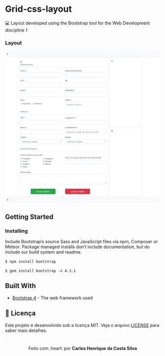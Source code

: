 # Grid-css-layout

💻 Layout developed using the Bootstrap tool for the Web Development discipline 1

### Layout

<img src="/img/form.png">

## Getting Started

### Installing

Include Bootstrap’s source Sass and JavaScript files via npm, Composer or Meteor. Package managed installs don’t include documentation, but do include our build system and readme.

```
$ npm install bootstrap
```

```
$ gem install bootstrap -v 4.3.1
```

## Built With

* [Bootstrap 4](https://getbootstrap.com/docs/4.0/getting-started/introduction/) - The web framework used

## :page_facing_up: Licença 
Este projeto é desenvolvido sob a licença MIT. Veja o arquivo [LICENSE](LICENSE.md) para saber mais detalhes.

<p align="center" style="margin-top: 20px; border-top: 1px solid #eee; padding-top: 20px;">Feito com :heart: por <strong> Carlos Henrique da Costa Silva </strong> </p>
